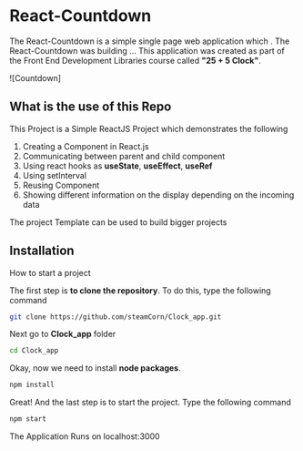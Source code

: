 # React-Countdown

The React-Countdown is a simple single page web application which .
The React-Countdown was building ...
This application was created as part of the Front End Development Libraries course called **"25 + 5 Clock"**.

![Countdown]

## What is the use of this Repo

This Project is a Simple ReactJS Project which demonstrates the following

1. Creating a Component in React.js
1. Communicating between parent and child component
1. Using react hooks as **useState**, **useEffect**, **useRef**
1. Using setInterval
1. Reusing Component
1. Showing different information on the display depending on the incoming data

The project Template can be used to build bigger projects

## Installation

How to start a project

The first step is **to clone the repository**. To do this, type the following command

```bash
git clone https://github.com/steamCorn/Clock_app.git
```

Next go to **Clock_app** folder

```bash
cd Clock_app
```

Okay, now we need to install **node packages**.

```bash
npm install
```

Great! And the last step is to start the project. Type the following command

```bash
npm start
```

The Application Runs on localhost:3000
